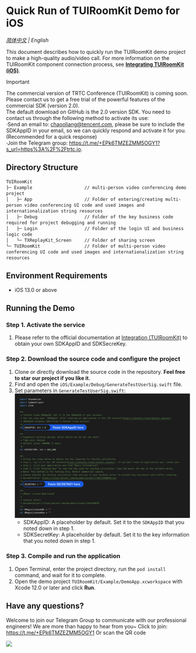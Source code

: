 # Quick Run of TUIRoomKit Demo for iOS

_[简体中文](README.zh.md) | English_

This document describes how to quickly run the TUIRoomKit demo project to make a high-quality audio/video call. For more information on the TUIRoomKit component connection process, see **[Integrating TUIRoomKit (iOS)](https://trtc.io/document/54842)**.


> [!IMPORTANT]
> The commercial version of TRTC Conference (TUIRoomKit) is coming soon. Please contact us to get a free trial of the powerful features of the commercial SDK (version 2.0). <br>
The default download on GitHub is the 2.0 version SDK. You need to contact us through the following method to activate its use:<br>
·Send an email to: chaooliang@tencent.com, please be sure to include the SDKAppID in your email, so we can quickly respond and activate it for you.(Recommended for a quick response)<br>
·Join the Telegram group: https://t.me/+EPk6TMZEZMM5OGY1?s_url=https%3A%2F%2Ftrtc.io.

## Directory Structure
```
TUIRoomKit
├─ Example                    // multi-person video conferencing demo project
│   ├─ App                    // Folder of entering/creating multi-person video conferencing UI code and used images and internationalization string resources
│   ├─ Debug                  // Folder of the key business code required for project debugging and running
│   ├─ Login                  // Folder of the login UI and business logic code
│   └─ TXReplayKit_Screen     // Folder of sharing screen
└─ TUIRoomKit                 // Folder of multi-person video conferencing UI code and used images and internationalization string resources
```

## Environment Requirements
- iOS 13.0 or above

## Running the Demo

[](id:ui.step1)
### Step 1. Activate the service
1. Please refer to the official documentation at [Integration (TUIRoomKit)](https://trtc.io/document/54842) to obtain your own SDKAppID and SDKSecreKey.

[](id:ui.step2)
### Step 2. Download the source code and configure the project
1. Clone or directly download the source code in the repository. **Feel free to star our project if you like it.**
2. Find and open the `iOS/Example/Debug/GenerateTestUserSig.swift` file.
3. Set parameters in `GenerateTestUserSig.swift`:
	<img src="../Preview/test-user-sig-ios.png" width="900">
	- SDKAppID: A placeholder by default. Set it to the `SDKAppID` that you noted down in step 1.
	- SDKSecretKey: A placeholder by default. Set it to the key information that you noted down in step 1.

[](id:ui.step3)
### Step 3. Compile and run the application

1. Open Terminal, enter the project directory, run the `pod install` command, and wait for it to complete.
2. Open the demo project `TUIRoomKit/Example/DemoApp.xcworkspace` with Xcode 12.0 or later and click **Run**.

[](id:ui.step4)

## Have any questions?
Welcome to join our Telegram Group to communicate with our professional engineers! We are more than happy to hear from you~
Click to join: https://t.me/+EPk6TMZEZMM5OGY1
Or scan the QR code

<img src="https://qcloudimg.tencent-cloud.cn/raw/9c67ed5746575e256b81ce5a60216c5a.jpg" width="320"/>

